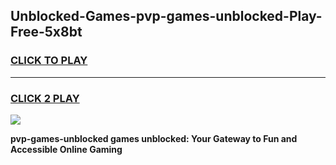 
## Unblocked-Games-pvp-games-unblocked-Play-Free-5x8bt
<h3>
<a href="https://premium76.site?title=pvp-games-unblocked&ref=21A">CLICK TO PLAY</a></h3>
<hr>

<h3>
<a href="https://premium76.site?title=pvp-games-unblocked&ref=21A">CLICK 2 PLAY</a>
  
</h3>

<a href="https://premium76.site?title=pvp-games-unblocked&ref=21A"><img src="https://clearcache.store/games.png"></a>


**pvp-games-unblocked games unblocked: Your Gateway to Fun and Accessible Online Gaming**
